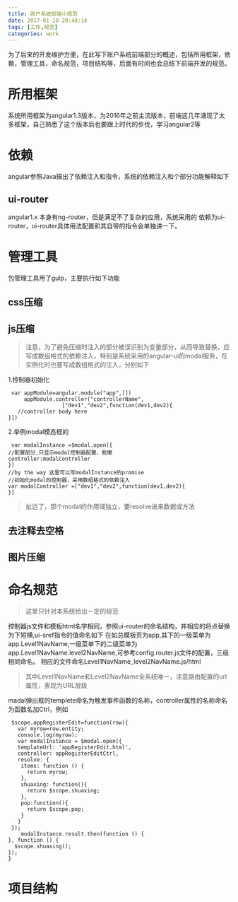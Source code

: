 ```yaml
---
title: 账户系统前端小规范
date: 2017-01-10 20:40:14
tags: [工作,规范]
categories: work
---
```

为了后来的开发维护方便，在此写下账户系统前端部分的概述，包括所用框架，依赖，管理工具，命名规范，项目结构等，后面有时间也会总结下前端开发的规范。

# 所用框架 #
系统所用框架为angular1.3版本，为2016年之前主流版本，前端这几年涌现了太多框架，自己熟悉了这个版本后也要跟上时代的步伐，学习angular2等

# 依赖 #
angular参照Java搞出了依赖注入和指令，系统的依赖注入和个部分功能解释如下

## ui-router ##
angular1.x 本身有ng-router，但是满足不了复杂的应用，系统采用的 
依赖为ui-router，ui-router具体用法配置和其自带的指令会单独讲一下。
# 管理工具 #
包管理工具用了gulp，主要执行如下功能
## css压缩 ##
## js压缩 ##

> 注意，为了避免压缩时注入的部分被误识别为变量部分，从而导致替换，应写成数组格式的依赖注入，特别是系统采用的angular-ui的modal服务，在实例化时也要写成数组格式的注入，分别如下

1.控制器初始化

     var appModule=angular.module("app",[])
         appModule.controller("controllerName",
                     ["dev1","dev2",function(dev1,dev2){
       //controller body here
    }])

2.举例modal模态框的

     var modalInstance =$modal.open({
    //配置部分,只显示modal控制器配置，我懒
    controller:modalController
    })
    //by the way 这里可以写modalInstance的promise
    //初始化modal的控制器，采用数组格式的依赖注入
    var modalController =["dev1","dev2",function(dev1,dev2){
    }]

>扯远了，那个modal的作用域独立，要resolve进来数据或方法

## 去注释去空格 ##
## 图片压缩 ##

# 命名规范 #
>这里只针对本系统给出一定的规范

控制器js文件和模板html名字相同，参照ui-router的命名结构，并相应的将点替换为下短横,ui-sref指令的值命名如下
在如总模板页为app,其下的一级菜单为app.Level1NavName,一级菜单下的二级菜单为app.Level1NavName.level2NavName,可参考config.router.js文件的配置，三级相同命名。
相应的文件命名Level1NavName_level2NavName.js/html

>其中Level1NavName和Level2NavName全系统唯一，注意路由配置的url属性，表现为URL层级

madal弹出框的templete命名为触发事件函数的名称，controller属性的名称命名为函数名加Ctrl，例如

     $scope.appRegisterEdit=function(row){
       var myrow=row.entity;
       console.log(myrow);
       var modalInstance = $modal.open({
       templateUrl: 'appRegisterEdit.html',
       controller: appRegisterEditCtrl,
       resolve: {
        items: function () {
          return myrow;
        },
        shuaxing: function(){
          return $scope.shuaxing;
        },
        pop:function(){
          return $scope.pop;
        }
       }
     });
        modalInstance.result.then(function () {
    }, function () {
      $scope.shuaxing();
    });
    }
# 项目结构 #
